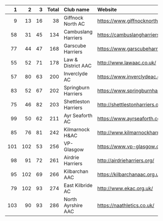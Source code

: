 |   1 |   2 |   3 |   Total | Club name            | Website                               |
|----:|----:|----:|--------:|:---------------------|:--------------------------------------|
|   9 |  13 |  16 |      38 | Giffnock North AC    | https://www.giffnocknorth.co.uk/      |
|  58 |  31 |  45 |     134 | Cambuslang Harriers  | https://cambuslangharriers.org/       |
|  77 |  44 |  47 |     168 | Garscube Harriers    | https://www.garscubeharriers.org.uk/  |
|  55 |  52 |  71 |     178 | Law & District AAC   | http://www.lawaac.co.uk/              |
|  57 |  80 |  63 |     200 | Inverclyde AC        | https://www.inverclydeac.org/         |
|  83 |  52 |  67 |     202 | Springburn Harriers  | https://www.springburnharriers.co.uk/ |
|  75 |  46 |  82 |     203 | Shettleston Harriers | http://shettlestonharriers.org.uk/    |
|  99 |  50 |  62 |     211 | Ayr Seaforth AC      | https://www.ayrseaforth.co.uk/        |
|  85 |  76 |  81 |     242 | Kilmarnock H&AC      | http://www.kilmarnockharriers.com/    |
| 101 | 102 |  53 |     256 | VP-Glasgow           | https://www.vp-glasgow.com            |
|  98 |  91 |  72 |     261 | Airdrie Harriers     | http://airdrieharriers.org/           |
|  95 | 102 |  69 |     266 | Kilbarchan AAC       | https://kilbarchanaac.org.uk/         |
|  79 | 102 |  93 |     274 | East Kilbride AC     | http://www.ekac.org.uk/               |
| 103 |  90 |  93 |     286 | North Ayrshire AAC   | https://naathletics.co.uk/            |